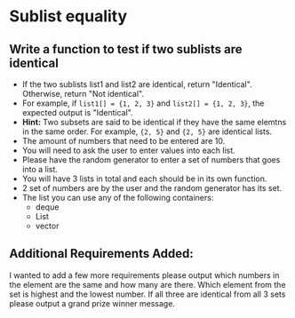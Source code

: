 # Sublist equality

## Write a function to test if two sublists are identical

- If the two sublists list1 and list2 are identical, return "Identical". Otherwise, return "Not identical".
- For example, if `list1[] = {1, 2, 3}` and `list2[] = {1, 2, 3}`, the expected output is "Identical".
- **Hint:** Two subsets are said to be identical if they have the same elemtns in the same order.  For example, `{2, 5}` and `{2, 5}` are identical lists.
- The amount of numbers that need to be entered are 10.
- You will need to ask the user to enter values into each list.
- Please have the random generator to enter a set of numbers that goes into a list.
- You will have 3 lists in total and each should be in its own function.
- 2 set of numbers are by the user and the random generator has its set.
- The list you can use any of the following containers:
    - deque
    - List
    - vector

## Additional Requirements Added:
I wanted to add a few more requirements please output which numbers in the element are the same and how many are there.  Which element from the set is highest and the lowest number.
If all three are identical from all 3 sets please output a grand prize winner message.
